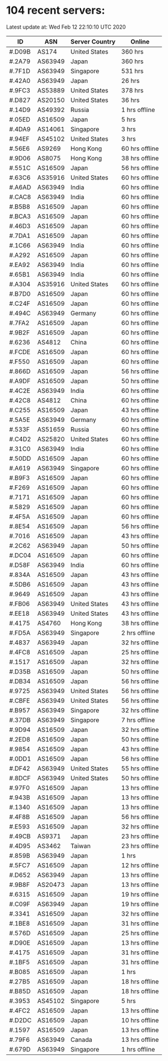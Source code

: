 # 104 recent servers:

Latest update at: Wed Feb 12 22:10:10 UTC 2020

| ID | ASN | Server Country | Online |
| -- | --- | -------------- | ------ |
| #.D09B | AS174 | United States | 360 hrs |
| #.2A79 | AS63949 | Japan | 360 hrs |
| #.7F1D | AS63949 | Singapore | 531 hrs |
| #.42A0 | AS63949 | Japan | 26 hrs |
| #.9FC3 | AS53889 | United States | 378 hrs |
| #.D827 | AS20150 | United States | 36 hrs |
| #.14D9 | AS49392 | Russia | 1 hrs offline |
| #.05ED | AS16509 | Japan | 5 hrs |
| #.4DA9 | AS14061 | Singapore | 3 hrs |
| #.94EF | AS45102 | United States | 3 hrs |
| #.56E6 | AS9269 | Hong Kong | 60 hrs offline |
| #.9D06 | AS8075 | Hong Kong | 38 hrs offline |
| #.551C | AS16509 | Japan | 56 hrs offline |
| #.63C6 | AS35916 | United States | 60 hrs offline |
| #.A6AD | AS63949 | India | 60 hrs offline |
| #.CAC8 | AS63949 | India | 60 hrs offline |
| #.B5B8 | AS16509 | Japan | 60 hrs offline |
| #.BCA3 | AS16509 | Japan | 60 hrs offline |
| #.46D3 | AS16509 | Japan | 60 hrs offline |
| #.7DA1 | AS16509 | Japan | 60 hrs offline |
| #.1C66 | AS63949 | India | 60 hrs offline |
| #.A292 | AS16509 | Japan | 60 hrs offline |
| #.EA92 | AS63949 | India | 60 hrs offline |
| #.65B1 | AS63949 | India | 60 hrs offline |
| #.A304 | AS35916 | United States | 60 hrs offline |
| #.B7D0 | AS16509 | Japan | 60 hrs offline |
| #.C24F | AS16509 | Japan | 60 hrs offline |
| #.494C | AS63949 | Germany | 60 hrs offline |
| #.7FA2 | AS16509 | Japan | 60 hrs offline |
| #.9B2F | AS16509 | Japan | 60 hrs offline |
| #.6236 | AS4812 | China | 60 hrs offline |
| #.FCDE | AS16509 | Japan | 60 hrs offline |
| #.F550 | AS16509 | Japan | 60 hrs offline |
| #.866D | AS16509 | Japan | 56 hrs offline |
| #.A9DF | AS16509 | Japan | 50 hrs offline |
| #.4C2E | AS63949 | India | 60 hrs offline |
| #.42C8 | AS4812 | China | 60 hrs offline |
| #.C255 | AS16509 | Japan | 43 hrs offline |
| #.5A5E | AS63949 | Germany | 60 hrs offline |
| #.533F | AS51659 | Russia | 60 hrs offline |
| #.C4D2 | AS25820 | United States | 60 hrs offline |
| #.31C0 | AS63949 | India | 60 hrs offline |
| #.50DD | AS16509 | Japan | 60 hrs offline |
| #.A619 | AS63949 | Singapore | 60 hrs offline |
| #.B9F3 | AS16509 | Japan | 60 hrs offline |
| #.F269 | AS16509 | Japan | 60 hrs offline |
| #.7171 | AS16509 | Japan | 60 hrs offline |
| #.5829 | AS16509 | Japan | 60 hrs offline |
| #.4F5A | AS16509 | Japan | 60 hrs offline |
| #.8E54 | AS16509 | Japan | 56 hrs offline |
| #.7016 | AS16509 | Japan | 43 hrs offline |
| #.2C62 | AS63949 | Japan | 50 hrs offline |
| #.DC04 | AS16509 | Japan | 60 hrs offline |
| #.D58F | AS63949 | India | 60 hrs offline |
| #.834A | AS16509 | Japan | 43 hrs offline |
| #.5DB6 | AS16509 | Japan | 43 hrs offline |
| #.9649 | AS16509 | Japan | 43 hrs offline |
| #.FB06 | AS63949 | United States | 43 hrs offline |
| #.EE18 | AS63949 | United States | 43 hrs offline |
| #.4175 | AS4760 | Hong Kong | 38 hrs offline |
| #.FD5A | AS63949 | Singapore | 2 hrs offline |
| #.4837 | AS63949 | Japan | 32 hrs offline |
| #.4FC8 | AS16509 | Japan | 25 hrs offline |
| #.1517 | AS16509 | Japan | 32 hrs offline |
| #.D35B | AS16509 | Japan | 50 hrs offline |
| #.DB34 | AS16509 | Japan | 56 hrs offline |
| #.9725 | AS63949 | United States | 56 hrs offline |
| #.CBFE | AS63949 | United States | 56 hrs offline |
| #.B957 | AS63949 | Singapore | 32 hrs offline |
| #.37DB | AS63949 | Singapore | 7 hrs offline |
| #.9D94 | AS16509 | Japan | 32 hrs offline |
| #.2ED8 | AS16509 | Japan | 50 hrs offline |
| #.9854 | AS16509 | Japan | 43 hrs offline |
| #.0DD1 | AS16509 | Japan | 56 hrs offline |
| #.DF42 | AS63949 | United States | 55 hrs offline |
| #.8DCF | AS63949 | United States | 50 hrs offline |
| #.97F0 | AS16509 | Japan | 13 hrs offline |
| #.943B | AS16509 | Japan | 13 hrs offline |
| #.1340 | AS16509 | Japan | 13 hrs offline |
| #.4F8B | AS16509 | Japan | 56 hrs offline |
| #.E593 | AS16509 | Japan | 32 hrs offline |
| #.49CB | AS9371 | Japan | 23 hrs offline |
| #.4D95 | AS3462 | Taiwan | 23 hrs offline |
| #.859B | AS63949 | Japan | 1 hrs |
| #.5FC7 | AS16509 | Japan | 12 hrs offline |
| #.D652 | AS63949 | Japan | 13 hrs offline |
| #.9B8F | AS20473 | Japan | 13 hrs offline |
| #.6315 | AS16509 | Japan | 19 hrs offline |
| #.C09F | AS63949 | Japan | 19 hrs offline |
| #.3341 | AS16509 | Japan | 32 hrs offline |
| #.1BE8 | AS16509 | Japan | 31 hrs offline |
| #.576D | AS16509 | Japan | 25 hrs offline |
| #.D90E | AS16509 | Japan | 13 hrs offline |
| #.4175 | AS16509 | Japan | 31 hrs offline |
| #.1BF5 | AS16509 | Japan | 31 hrs offline |
| #.B085 | AS16509 | Japan | 1 hrs |
| #.27B5 | AS16509 | Japan | 18 hrs offline |
| #.B85D | AS16509 | Japan | 18 hrs offline |
| #.3953 | AS45102 | Singapore | 5 hrs |
| #.4FC2 | AS16509 | Japan | 13 hrs offline |
| #.D2DC | AS16509 | Japan | 10 hrs offline |
| #.1597 | AS16509 | Japan | 13 hrs offline |
| #.79F6 | AS63949 | Canada | 13 hrs offline |
| #.679D | AS63949 | Singapore | 1 hrs offline |


